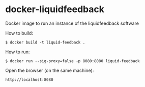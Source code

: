 docker-liquidfeedback
=====================

Docker image to run an instance of the liquidfeedback software

How to build:

	$ docker build -t liquid-feedback .

How to run:

	$ docker run --sig-proxy=false -p 8080:8080 liquid-feedback

Open the browser (on the same machine):

	http://localhost:8080
